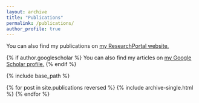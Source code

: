 ```yaml
---
layout: archive
title: "Publications"
permalink: /publications/
author_profile: true
---
```


You can also find my publications on <u><a href="https://researchportal.bath.ac.uk/en/persons/max-valentine">my ResearchPortal website</a>.</u>

{% if author.googlescholar %}
  You can also find my articles on <u><a href="{{author.googlescholar}}">my Google Scholar profile</a>.</u>
{% endif %}

{% include base_path %}

{% for post in site.publications reversed %}
  {% include archive-single.html %}
{% endfor %}
